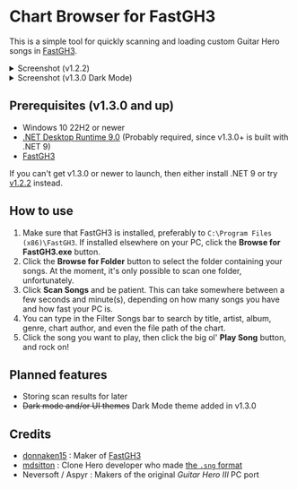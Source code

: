 # Chart Browser for FastGH3
This is a simple tool for quickly scanning and loading custom Guitar Hero songs in [FastGH3](https://github.com/donnaken15/FastGH3).
<details>
<summary>Screenshot (v1.2.2)</summary>
  
  ![image](https://github.com/user-attachments/assets/1c315181-e215-474d-89bd-30ce71d0a976)

</details>
<details>
  <summary>Screenshot (v1.3.0 Dark Mode)</summary>

  ![image](https://github.com/user-attachments/assets/b3d40558-fe18-4b5c-a2ee-99bfa56a8a1f)

</details>

## Prerequisites (v1.3.0 and up)
- Windows 10 22H2 or newer
- [.NET Desktop Runtime 9.0](https://dotnet.microsoft.com/en-us/download/dotnet/9.0) (Probably required, since v1.3.0+ is built with .NET 9)
- [FastGH3](https://github.com/donnaken15/FastGH3)

If you can't get v1.3.0 or newer to launch, then either install .NET 9 or try [v1.2.2](https://github.com/YoShibyl/FGH3ChartBrowser/releases/tag/v1.2.2) instead.

## How to use

1) Make sure that FastGH3 is installed, preferably to `C:\Program Files (x86)\FastGH3`.  If installed elsewhere on your PC, click the **Browse for FastGH3.exe** button.
2) Click the **Browse for Folder** button to select the folder containing your songs.  At the moment, it's only possible to scan one folder, unfortunately.
3) Click **Scan Songs** and be patient.  This can take somewhere between a few seconds and minute(s), depending on how many songs you have and how fast your PC is.
4) You can type in the Filter Songs bar to search by title, artist, album, genre, chart author, and even the file path of the chart.
5) Click the song you want to play, then click the big ol' **Play Song** button, and rock on!

## Planned features
- Storing scan results for later
- ~~Dark mode and/or UI themes~~ Dark Mode theme added in v1.3.0

## Credits
- [donnaken15](https://github.com/donnaken15) : Maker of [FastGH3](https://github.com/donnaken15/FastGH3)
- [mdsitton](https://github.com/mdsitton) : Clone Hero developer who made [the `.sng` format](https://github.com/mdsitton/SngFileFormat)
- Neversoft / Aspyr : Makers of the original *Guitar Hero III* PC port
